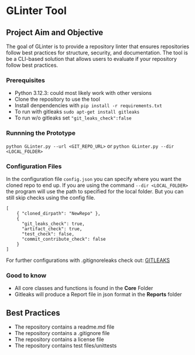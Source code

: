 # GLinter Tool

## Project Aim and Objective
The goal of GLinter is to provide a repository linter that ensures repositories follow best practices for structure, security, and documentation. The tool is be a CLI-based solution that allows users to evaluate if your repository follow best practices.

### Prerequisites
- Python 3.12.3: could most likely work with other versions
- Clone the repository to use the tool
- Install denpendencies with ```pip install -r requirements.txt```
- To run with gitleaks ```sudo apt-get install gitleaks```
- To run w/o gitleaks set ```"git_leaks_check":false```

### Runnning the Prototype
```python GLinter.py --url <GIT_REPO_URL>```
or 
```python GLinter.py --dir <LOCAL_FOLDER>```

### Configuration Files
In the configuration file ```config.json``` you can specify where you want the cloned repo to end up. If you are using the command ```--dir <LOCAL_FOLDER>``` the program will use the path to specified for the local folder. But you can still skip checks using the config file.  
```
[
    { "cloned_dirpath": "NewRepo" },
    {
      "git_leaks_check": true,
      "artifact_check": true,
      "test_check": false,
      "commit_contribute_check": false
    }
]
```
For further configurations with .gitignoreleaks check out: [GITLEAKS](https://github.com/gitleaks/gitleaks)

### Good to know 
- All core classes and functions is found in the **Core** Folder
- Gitleaks will produce a Report file in json format in the **Reports** folder 

## Best Practices 
- The repository contains a readme.md file 
- The repository contains a .gitignore file 
- The repository contains a license file 
- The repository contains test files/unittests


